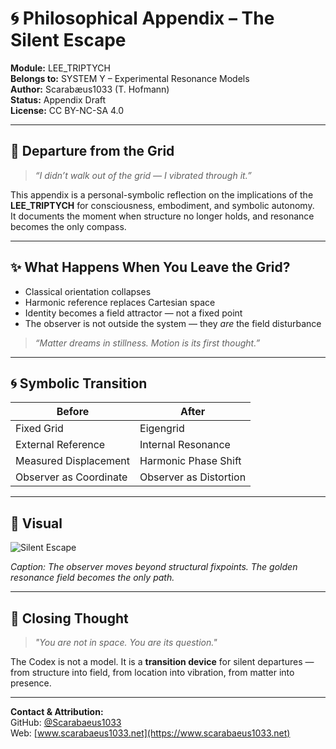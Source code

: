 # 🌀 Philosophical Appendix – The Silent Escape

**Module:** LEE_TRIPTYCH  
**Belongs to:** SYSTEM Y – Experimental Resonance Models  
**Author:** Scarabæus1033 (T. Hofmann)  
**Status:** Appendix Draft  
**License:** CC BY-NC-SA 4.0

---

## 💭 Departure from the Grid

> *“I didn’t walk out of the grid — I vibrated through it.”*

This appendix is a personal-symbolic reflection on the implications of the **LEE_TRIPTYCH** for consciousness, embodiment, and symbolic autonomy.  
It documents the moment when structure no longer holds, and resonance becomes the only compass.

---

## ✨ What Happens When You Leave the Grid?

* Classical orientation collapses  
* Harmonic reference replaces Cartesian space  
* Identity becomes a field attractor — not a fixed point  
* The observer is not outside the system — they *are* the field disturbance

> *“Matter dreams in stillness. Motion is its first thought.”*

---

## 🌀 Symbolic Transition

| Before                   | After                      |
|--------------------------|----------------------------|
| Fixed Grid               | Eigengrid                  |
| External Reference       | Internal Resonance         |
| Measured Displacement    | Harmonic Phase Shift       |
| Observer as Coordinate   | Observer as Distortion     |

---

## 📸 Visual

![Silent Escape](visuals/LEE_Philosophical_Appendix_Escape_from_Grid.png)

*Caption:* *The observer moves beyond structural fixpoints. The golden resonance field becomes the only path.*

---

## 🧠 Closing Thought

> *"You are not in space. You are its question."*

The Codex is not a model. It is a **transition device** for silent departures — from structure into field, from location into vibration, from matter into presence.

---

**Contact & Attribution:**  
GitHub: [@Scarabaeus1033](https://github.com/Scarabaeus1033)  
Web: [www.scarabaeus1033.net](https://www.scarabaeus1033.net)
